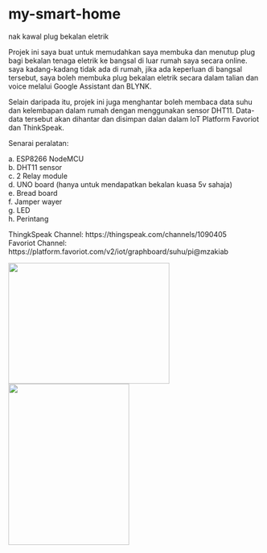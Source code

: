 # my-smart-home
nak kawal plug bekalan eletrik 

Projek ini saya buat untuk memudahkan saya membuka dan menutup plug bagi bekalan tenaga eletrik ke bangsal di luar rumah saya secara online.
saya kadang-kadang tidak ada di rumah, jika ada keperluan di bangsal tersebut, saya boleh membuka plug bekalan eletrik secara dalam talian
dan voice melalui Google Assistant dan BLYNK.

Selain daripada itu, projek ini juga menghantar boleh membaca data suhu dan kelembapan dalam rumah dengan menggunakan sensor DHT11. Data-data
tersebut akan dihantar dan disimpan dalan dalam IoT Platform Favoriot dan ThinkSpeak.

Senarai peralatan:

a. ESP8266 NodeMCU <br>
b. DHT11 sensor <br>
c. 2 Relay module <br>
d. UNO board (hanya untuk mendapatkan bekalan kuasa 5v sahaja) <br>
e. Bread board <br>
f. Jamper wayer <br>
g. LED <br>
h. Perintang <br>
<p>
  ThingkSpeak Channel: https://thingspeak.com/channels/1090405
  <br>
  Favoriot Channel: https://platform.favoriot.com/v2/iot/graphboard/suhu/pi@mzakiab 
  <p>
<a href="https://1.bp.blogspot.com/-9WG4o6CLgeg/Xvxv1cu9sCI/AAAAAAAAFSE/Ju7rVHIhfMYdFnZz7pkqil_BLEqQa3UrgCLcBGAsYHQ/s1600/IMG_20200701_160500.jpg" imageanchor="1"><img border="0" data-original-height="1200" data-original-width="1600" height="240" src="https://1.bp.blogspot.com/-9WG4o6CLgeg/Xvxv1cu9sCI/AAAAAAAAFSE/Ju7rVHIhfMYdFnZz7pkqil_BLEqQa3UrgCLcBGAsYHQ/s320/IMG_20200701_160500.jpg" width="320" /></a>
<br>
<a href="https://1.bp.blogspot.com/--xmwwi3CBzY/Xvxv1dFYsCI/AAAAAAAAFSI/TOR5lmlL8J0hBF4-C1m9yKAZPj6rxYgaACLcBGAsYHQ/s1600/IMG_20200701_185947.jpg" imageanchor="1"><img border="0" data-original-height="1600" data-original-width="1200" height="320" src="https://1.bp.blogspot.com/--xmwwi3CBzY/Xvxv1dFYsCI/AAAAAAAAFSI/TOR5lmlL8J0hBF4-C1m9yKAZPj6rxYgaACLcBGAsYHQ/s320/IMG_20200701_185947.jpg" width="240" /></a>
